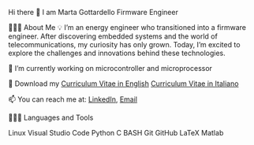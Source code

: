 Hi there 👋
I am Marta Gottardello
Firmware Engineer

👨🏻‍💻  About Me
💡  I’m an energy engineer who transitioned into a firmware engineer. After discovering embedded systems and the world of telecommunications, my curiosity has only grown. Today, I’m excited to explore the challenges and innovations behind these technologies.

🔭  I’m currently working on microcontroller and microprocessor

📌   Download my [Curriculum Vitae in English](https://github.com/martagottardello/martagottardello/blob/main/CV_Gottardello_Marta_English.pdf) [Curriculum Vitae in Italiano](https://github.com/martagottardello/martagottardello/blob/main/CV_Gottardello_Marta_Italiano.pdf)

📫   You can reach me at: [LinkedIn](https://www.linkedin.com/in/marta-gottardello-2a3a61223/), [Email](marta97gotta@gmail.com)

👨🏻‍💻  Languages and Tools

Linux  Visual Studio Code  Python  C  BASH  Git  GitHub  LaTeX  Matlab
